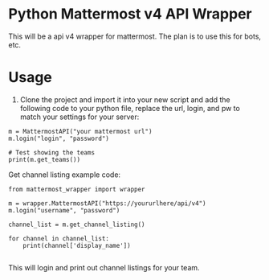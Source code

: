 # Python Mattermost v4 API Wrapper
This will be a api v4 wrapper for mattermost.  The plan is to use this for bots, etc.

# Usage
1. Clone the project and import it into your new script and add the following code to your python file, replace the url, login, and pw to match your settings for your server:

```
m = MattermostAPI("your mattermost url")
m.login("login", "password")

# Test showing the teams
print(m.get_teams())
```

Get channel listing example code:

```
from mattermost_wrapper import wrapper

m = wrapper.MattermostAPI("https://yoururlhere/api/v4")
m.login("username", "password")

channel_list = m.get_channel_listing()

for channel in channel_list:
    print(channel['display_name'])
    
```

This will login and print out channel listings for your team.

